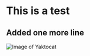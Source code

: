 # This is a test
## Added one more line
![Image of Yaktocat](https://octodex.github.com/images/yaktocat.png)
